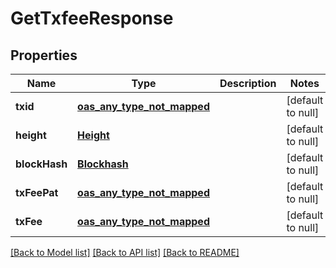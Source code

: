 # GetTxfeeResponse
## Properties

| Name | Type | Description | Notes |
|------------ | ------------- | ------------- | -------------|
| **txid** | [**oas_any_type_not_mapped**](.md) |  | [default to null] |
| **height** | [**Height**](Height.md) |  | [default to null] |
| **blockHash** | [**Blockhash**](Blockhash.md) |  | [default to null] |
| **txFeePat** | [**oas_any_type_not_mapped**](.md) |  | [default to null] |
| **txFee** | [**oas_any_type_not_mapped**](.md) |  | [default to null] |

[[Back to Model list]](../README.md#documentation-for-models) [[Back to API list]](../README.md#documentation-for-api-endpoints) [[Back to README]](../README.md)


